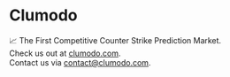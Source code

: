 # Clumodo
📈 The First Competitive Counter Strike Prediction Market.<br>
Check us out at [clumodo.com](https://clumodo.com).<br>
Contact us via [contact@clumodo.com](mailto:contact@clumodo.com).
